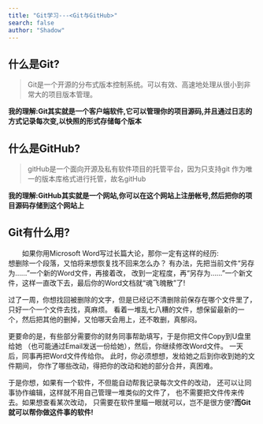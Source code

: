 ```yaml
---
title: "Git学习---<Git与GitHub>"
search: false
author: "Shadow"
---
```



## 什么是Git?

> Git是一个开源的分布式版本控制系统。可以有效、高速地处理从很小到非常大的项目版本管理。 

**我的理解:Git其实就是一个客户端软件,它可以管理你的项目源码,并且通过日志的方式记录每次变,以快照的形式存储每个版本**



## 什么是GitHub?

> gitHub是一个面向开源及私有软件项目的托管平台，因为只支持git 作为唯一的版本库格式进行托管，故名gitHub
    
**我的理解:GitHub其实就是一个网站,你可以在这个网站上注册帐号,然后把你的项目源码存储到这个网站上**



## Git有什么用?

&emsp;&emsp;如果你用Microsoft Word写过长篇大论，那你一定有这样的经历:  
想删除一个段落，又怕将来想恢复找不回来怎么办？
有办法，先把当前文件“另存为……”一个新的Word文件，再接着改，
改到一定程度，再“另存为……”一个新文件，这样一直改下去，最后你的Word文档就“魂飞魄散”了!    

过了一周，你想找回被删除的文字，但是已经记不清删除前保存在哪个文件里了，只好一个一个文件去找，真麻烦。
看着一堆乱七八糟的文件，想保留最新的一个，然后把其他的删掉，又怕哪天会用上，还不敢删，真郁闷。

更要命的是，有些部分需要你的财务同事帮助填写，于是你把文件Copy到U盘里给她
（也可能通过Email发送一份给她），然后，你继续修改Word文件。
一天后，同事再把Word文件传给你。
此时，你必须想想，发给她之后到你收到她的文件期间，
你作了哪些改动，得把你的改动和她的部分合并，真困难。

于是你想，如果有一个软件，不但能自动帮我记录每次文件的改动，
还可以让同事协作编辑，这样就不用自己管理一堆类似的文件了，
也不需要把文件传来传去。如果想查看某次改动，
只需要在软件里瞄一眼就可以，岂不是很方便?**而Git就可以帮你做这件事的软件!**
